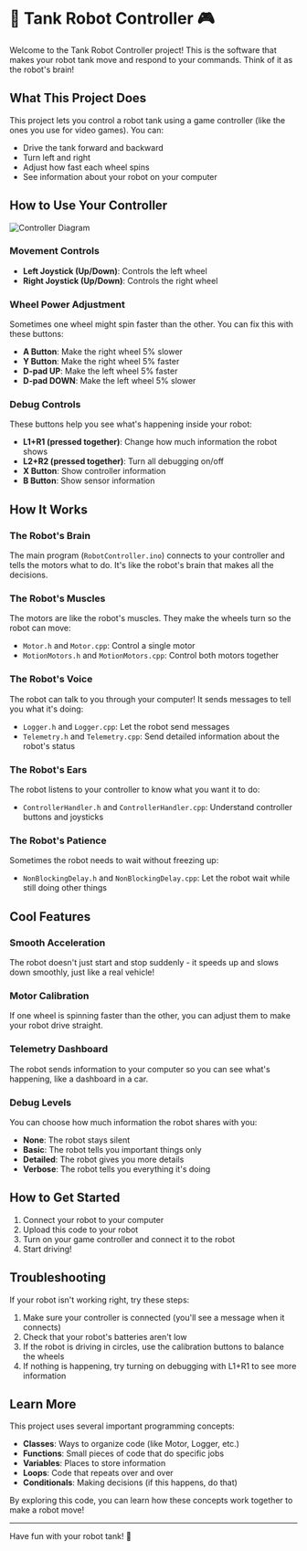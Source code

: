 # 🤖 Tank Robot Controller 🎮

Welcome to the Tank Robot Controller project! This is the software that makes your robot tank move and respond to your commands. Think of it as the robot's brain!

## What This Project Does

This project lets you control a robot tank using a game controller (like the ones you use for video games). You can:

- Drive the tank forward and backward
- Turn left and right
- Adjust how fast each wheel spins
- See information about your robot on your computer

## How to Use Your Controller

![Controller Diagram](https://i.imgur.com/example.jpg)

### Movement Controls
- **Left Joystick (Up/Down)**: Controls the left wheel
- **Right Joystick (Up/Down)**: Controls the right wheel

### Wheel Power Adjustment
Sometimes one wheel might spin faster than the other. You can fix this with these buttons:
- **A Button**: Make the right wheel 5% slower
- **Y Button**: Make the right wheel 5% faster
- **D-pad UP**: Make the left wheel 5% faster
- **D-pad DOWN**: Make the left wheel 5% slower

### Debug Controls
These buttons help you see what's happening inside your robot:
- **L1+R1 (pressed together)**: Change how much information the robot shows
- **L2+R2 (pressed together)**: Turn all debugging on/off
- **X Button**: Show controller information
- **B Button**: Show sensor information

## How It Works

### The Robot's Brain
The main program (`RobotController.ino`) connects to your controller and tells the motors what to do. It's like the robot's brain that makes all the decisions.

### The Robot's Muscles
The motors are like the robot's muscles. They make the wheels turn so the robot can move:
- `Motor.h` and `Motor.cpp`: Control a single motor
- `MotionMotors.h` and `MotionMotors.cpp`: Control both motors together

### The Robot's Voice
The robot can talk to you through your computer! It sends messages to tell you what it's doing:
- `Logger.h` and `Logger.cpp`: Let the robot send messages
- `Telemetry.h` and `Telemetry.cpp`: Send detailed information about the robot's status

### The Robot's Ears
The robot listens to your controller to know what you want it to do:
- `ControllerHandler.h` and `ControllerHandler.cpp`: Understand controller buttons and joysticks

### The Robot's Patience
Sometimes the robot needs to wait without freezing up:
- `NonBlockingDelay.h` and `NonBlockingDelay.cpp`: Let the robot wait while still doing other things

## Cool Features

### Smooth Acceleration
The robot doesn't just start and stop suddenly - it speeds up and slows down smoothly, just like a real vehicle!

### Motor Calibration
If one wheel is spinning faster than the other, you can adjust them to make your robot drive straight.

### Telemetry Dashboard
The robot sends information to your computer so you can see what's happening, like a dashboard in a car.

### Debug Levels
You can choose how much information the robot shares with you:
- **None**: The robot stays silent
- **Basic**: The robot tells you important things only
- **Detailed**: The robot gives you more details
- **Verbose**: The robot tells you everything it's doing

## How to Get Started

1. Connect your robot to your computer
2. Upload this code to your robot
3. Turn on your game controller and connect it to the robot
4. Start driving!

## Troubleshooting

If your robot isn't working right, try these steps:

1. Make sure your controller is connected (you'll see a message when it connects)
2. Check that your robot's batteries aren't low
3. If the robot is driving in circles, use the calibration buttons to balance the wheels
4. If nothing is happening, try turning on debugging with L1+R1 to see more information

## Learn More

This project uses several important programming concepts:

- **Classes**: Ways to organize code (like Motor, Logger, etc.)
- **Functions**: Small pieces of code that do specific jobs
- **Variables**: Places to store information
- **Loops**: Code that repeats over and over
- **Conditionals**: Making decisions (if this happens, do that)

By exploring this code, you can learn how these concepts work together to make a robot move!

---

Have fun with your robot tank! 🚀